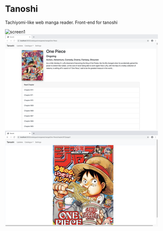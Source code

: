 # Tanoshi
Tachiyomi-like web manga reader. Front-end for tanoshi

![screen1](screenshots/screen1.png)
![screen2](screenshots/screen2.png)
![screen3](screenshots/screen3.png)